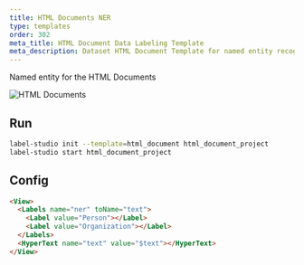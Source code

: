 ```yaml
---
title: HTML Documents NER
type: templates
order: 302
meta_title: HTML Document Data Labeling Template
meta_description: Dataset HTML Document Template for named entity recognition in machine learning and data science data labeling projects.
---
```


Named entity for the HTML Documents

<img src="/images/screens/html_document.png" class="img-template-example" title="HTML Documents" />

## Run

```bash
label-studio init --template=html_document html_document_project
label-studio start html_document_project 
```

## Config 

```html
<View>
  <Labels name="ner" toName="text">
    <Label value="Person"></Label>
    <Label value="Organization"></Label>
  </Labels>
  <HyperText name="text" value="$text"></HyperText>
</View>
```

